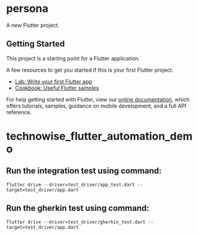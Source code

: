 # persona

A new Flutter project.

## Getting Started

This project is a starting point for a Flutter application.

A few resources to get you started if this is your first Flutter project:

- [Lab: Write your first Flutter app](https://flutter.dev/docs/get-started/codelab)
- [Cookbook: Useful Flutter samples](https://flutter.dev/docs/cookbook)

For help getting started with Flutter, view our
[online documentation](https://flutter.dev/docs), which offers tutorials,
samples, guidance on mobile development, and a full API reference.
# technowise_flutter_automation_demo

## Run the integration test using command:

  `flutter drive --driver=test_driver/app_test.dart --target=test_driver/app.dart`
  
##  Run the gherkin  test using command:  

   `flutter drive --driver=test_driver/gherkin_test.dart --target=test_driver/app.dart`
